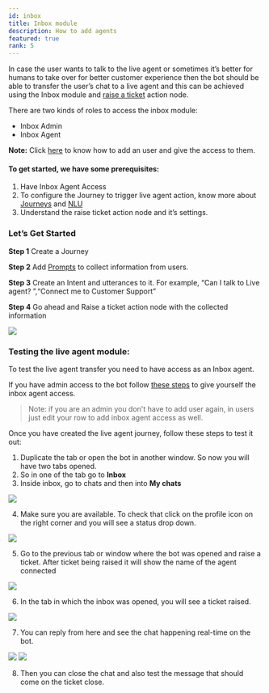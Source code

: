 ```yaml
---
id: inbox
title: Inbox module
description: How to add agents
featured: true
rank: 5
---
```


In case the user wants to talk to the live agent or sometimes it’s better for humans to take over for better customer experience then the bot should be able to transfer the user’s chat to a live agent and this can be achieved using the Inbox module and [raise a ticket](https://docs.yellow.ai/docs/platform_concepts/studio/steps/action-nodes-and-logic#raise-ticket) action node.

There are two kinds of roles to access the inbox module:
- Inbox Admin
- Inbox Agent

**Note:** Click [here](https://docs.yellow.ai/docs/platform_concepts/configurations/access-management#how-to-share-bot-access) to know how to add an user and give the access to them.

#### To get started, we have some prerequisites:
1. Have Inbox Agent Access
2. To configure the Journey to trigger live agent action, know more about [Journeys](https://docs.yellow.ai/docs/platform_concepts/studio/journeys) and [NLU](https://docs.yellow.ai/docs/platform_concepts/studio/natural-language-understanding/intents) 
3. Understand the raise ticket action node and it’s settings.

### Let’s Get Started

**Step 1**  Create a Journey 

**Step 2**  Add [Prompts](https://docs.yellow.ai/docs/platform_concepts/studio/steps/prompts-and-messages#use-case-specific) to collect information from users.

**Step 3**  Create an Intent and utterances to it. For example, “Can I talk to Live agent? ”,“Connect me to Customer Support” 

**Step 4**  Go ahead and Raise a ticket action node with the collected information

![](https://i.imgur.com/tkz07ty.png)

### Testing the live agent module:

To test the live agent transfer you need to have access as an Inbox agent.

If you have admin access to the bot follow [these steps](https://docs.yellow.ai/docs/platform_concepts/inbox/manage-support-agent) to give yourself the inbox agent access.

>Note: if you are an admin you don't have to add user again, in users just edit your row to add inbox agent access as well.

Once you have created the live agent journey, follow these steps to test it out:
1. Duplicate the tab or open the bot in another window. So now you will have two tabs opened.
2. So in one of the tab go to **Inbox**
3. Inside inbox, go to chats and then into **My chats**

![](https://i.imgur.com/9mYj74d.png)

4. Make sure you are available. To check that click on the profile icon on the right corner and you will see a status drop down. 

![](https://i.imgur.com/1CM2JqU.png)

5. Go to the previous tab or window where the bot was opened and raise a ticket. After ticket being raised it will show the name of the agent connected

![](https://i.imgur.com/O895hbq.png)

6. In the tab in which the inbox was opened, you will see a ticket raised.

![](https://i.imgur.com/y7ctMHT.png)

7. You can reply from here and see the chat happening real-time on the bot.

![](https://i.imgur.com/yoDC3VT.png)
![](https://i.imgur.com/eUjdbs2.png)

8. Then you can close the chat and also test the message that should come on the ticket close.




